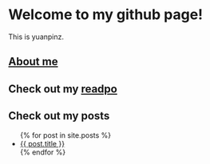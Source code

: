 # Welcome to my github page!

This is yuanpinz.

## [About me](https://yuanpinz.github.io/about.html)

## Check out my [readpo](https://yuanpinz.github.io/readpository)

## Check out my posts
<ul>
  {% for post in site.posts %}
    <li>
      <a href="{{ post.url }}">{{ post.title }}</a>
    </li>
  {% endfor %}
</ul>

